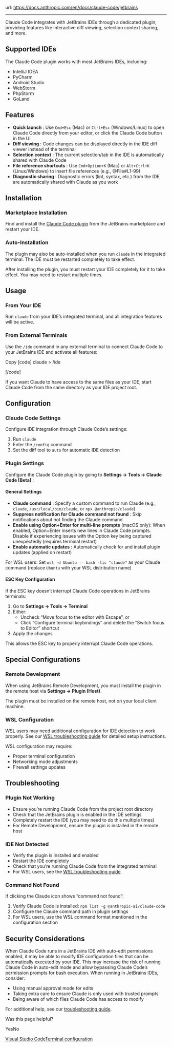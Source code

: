 url: https://docs.anthropic.com/en/docs/claude-code/jetbrains

---

Claude Code integrates with JetBrains IDEs through a dedicated plugin, providing features like interactive diff viewing, selection context sharing, and more.

## Supported IDEs

The Claude Code plugin works with most JetBrains IDEs, including:

  * IntelliJ IDEA
  * PyCharm
  * Android Studio
  * WebStorm
  * PhpStorm
  * GoLand

## Features

  * **Quick launch** : Use `Cmd+Esc` \(Mac\) or `Ctrl+Esc` \(Windows/Linux\) to open Claude Code directly from your editor, or click the Claude Code button in the UI
  * **Diff viewing** : Code changes can be displayed directly in the IDE diff viewer instead of the terminal
  * **Selection context** : The current selection/tab in the IDE is automatically shared with Claude Code
  * **File reference shortcuts** : Use `Cmd+Option+K` \(Mac\) or `Alt+Ctrl+K` \(Linux/Windows\) to insert file references \(e.g., @File\#L1-99\)
  * **Diagnostic sharing** : Diagnostic errors \(lint, syntax, etc.\) from the IDE are automatically shared with Claude as you work

## Installation

### Marketplace Installation

Find and install the [Claude Code plugin](https://plugins.jetbrains.com/plugin/24099-claude-code) from the JetBrains marketplace and restart your IDE.

### Auto-Installation

The plugin may also be auto-installed when you run `claude` in the integrated terminal. The IDE must be restarted completely to take effect.

After installing the plugin, you must restart your IDE completely for it to take effect. You may need to restart multiple times.

## Usage

### From Your IDE

Run `claude` from your IDE’s integrated terminal, and all integration features will be active.

### From External Terminals

Use the `/ide` command in any external terminal to connect Claude Code to your JetBrains IDE and activate all features:

Copy
[code]
    claude
    > /ide

[/code]

If you want Claude to have access to the same files as your IDE, start Claude Code from the same directory as your IDE project root.

## Configuration

### Claude Code Settings

Configure IDE integration through Claude Code’s settings:

  1. Run `claude`
  2. Enter the `/config` command
  3. Set the diff tool to `auto` for automatic IDE detection

### Plugin Settings

Configure the Claude Code plugin by going to **Settings → Tools → Claude Code \[Beta\]** :

#### General Settings

  * **Claude command** : Specify a custom command to run Claude \(e.g., `claude`, `/usr/local/bin/claude`, or `npx @anthropic/claude`\)
  * **Suppress notification for Claude command not found** : Skip notifications about not finding the Claude command
  * **Enable using Option+Enter for multi-line prompts** \(macOS only\): When enabled, Option+Enter inserts new lines in Claude Code prompts. Disable if experiencing issues with the Option key being captured unexpectedly \(requires terminal restart\)
  * **Enable automatic updates** : Automatically check for and install plugin updates \(applied on restart\)

For WSL users: Set `wsl -d Ubuntu -- bash -lic "claude"` as your Claude command \(replace `Ubuntu` with your WSL distribution name\)

#### ESC Key Configuration

If the ESC key doesn’t interrupt Claude Code operations in JetBrains terminals:

  1. Go to **Settings → Tools → Terminal**
  2. Either:
     * Uncheck “Move focus to the editor with Escape”, or
     * Click “Configure terminal keybindings” and delete the “Switch focus to Editor” shortcut
  3. Apply the changes

This allows the ESC key to properly interrupt Claude Code operations.

## Special Configurations

### Remote Development

When using JetBrains Remote Development, you must install the plugin in the remote host via **Settings → Plugin \(Host\)**.

The plugin must be installed on the remote host, not on your local client machine.

### WSL Configuration

WSL users may need additional configuration for IDE detection to work properly. See our [WSL troubleshooting guide](/en/docs/claude-code/troubleshooting#jetbrains-ide-not-detected-on-wsl2) for detailed setup instructions.

WSL configuration may require:

  * Proper terminal configuration
  * Networking mode adjustments
  * Firewall settings updates

## Troubleshooting

### Plugin Not Working

  * Ensure you’re running Claude Code from the project root directory
  * Check that the JetBrains plugin is enabled in the IDE settings
  * Completely restart the IDE \(you may need to do this multiple times\)
  * For Remote Development, ensure the plugin is installed in the remote host

### IDE Not Detected

  * Verify the plugin is installed and enabled
  * Restart the IDE completely
  * Check that you’re running Claude Code from the integrated terminal
  * For WSL users, see the [WSL troubleshooting guide](/en/docs/claude-code/troubleshooting#jetbrains-ide-not-detected-on-wsl2)

### Command Not Found

If clicking the Claude icon shows “command not found”:

  1. Verify Claude Code is installed: `npm list -g @anthropic-ai/claude-code`
  2. Configure the Claude command path in plugin settings
  3. For WSL users, use the WSL command format mentioned in the configuration section

## Security Considerations

When Claude Code runs in a JetBrains IDE with auto-edit permissions enabled, it may be able to modify IDE configuration files that can be automatically executed by your IDE. This may increase the risk of running Claude Code in auto-edit mode and allow bypassing Claude Code’s permission prompts for bash execution. When running in JetBrains IDEs, consider:

  * Using manual approval mode for edits
  * Taking extra care to ensure Claude is only used with trusted prompts
  * Being aware of which files Claude Code has access to modify

For additional help, see our [troubleshooting guide](/en/docs/claude-code/troubleshooting).

Was this page helpful?

YesNo

[Visual Studio Code](/en/docs/claude-code/vs-code)[Terminal configuration](/en/docs/claude-code/terminal-config)
